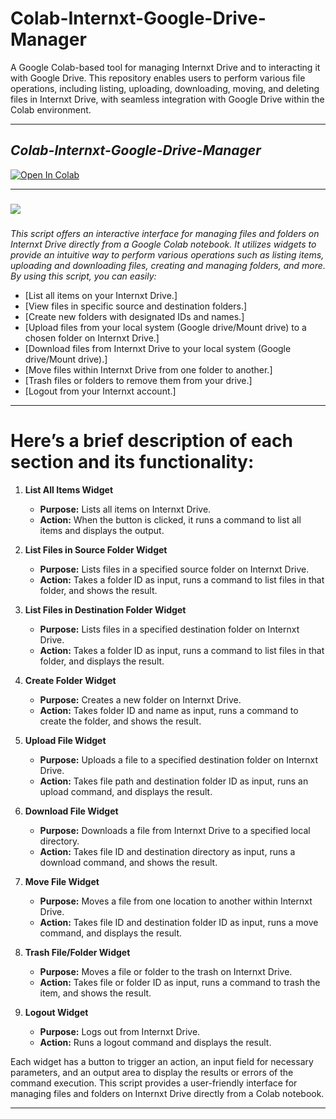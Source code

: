 # Colab-Internxt-Google-Drive-Manager
A Google Colab-based tool for managing Internxt Drive and to interacting it with Google Drive. 
This repository enables users to perform various file operations, including listing, uploading, downloading, moving, and deleting files in Internxt Drive, with seamless integration with Google Drive within the Colab environment.


---

## *Colab-Internxt-Google-Drive-Manager*
[![Open In Colab](https://colab.research.google.com/assets/colab-badge.svg)](https://colab.research.google.com/drive/1C-bidCjqKJv0Z0HrVThI1HjxgixUSt5Q)

---
###
![](https://media.publit.io/file/Image-G.png)
###
*This script offers an interactive interface for managing files and folders on Internxt Drive directly from a Google Colab notebook. It utilizes widgets to provide an intuitive way to perform various operations such as listing items, uploading and downloading files, creating and managing folders, and more. By using this script, you can easily:*

- [List all items on your Internxt Drive.]
- [View files in specific source and destination folders.]
- [Create new folders with designated IDs and names.]
- [Upload files from your local system (Google drive/Mount drive) to a chosen folder on Internxt Drive.]
- [Download files from Internxt Drive to your local system (Google drive/Mount drive).]
- [Move files within Internxt Drive from one folder to another.]
- [Trash files or folders to remove them from your drive.]
- [Logout from your Internxt account.]

---


# Here’s a brief description of each section and its functionality:

1. **List All Items Widget**
   - **Purpose:** Lists all items on Internxt Drive.
   - **Action:** When the button is clicked, it runs a command to list all items and displays the output.

2. **List Files in Source Folder Widget**
   - **Purpose:** Lists files in a specified source folder on Internxt Drive.
   - **Action:** Takes a folder ID as input, runs a command to list files in that folder, and shows the result.

3. **List Files in Destination Folder Widget**
   - **Purpose:** Lists files in a specified destination folder on Internxt Drive.
   - **Action:** Takes a folder ID as input, runs a command to list files in that folder, and displays the result.

4. **Create Folder Widget**
   - **Purpose:** Creates a new folder on Internxt Drive.
   - **Action:** Takes folder ID and name as input, runs a command to create the folder, and shows the result.

5. **Upload File Widget**
   - **Purpose:** Uploads a file to a specified destination folder on Internxt Drive.
   - **Action:** Takes file path and destination folder ID as input, runs an upload command, and displays the result.

6. **Download File Widget**
   - **Purpose:** Downloads a file from Internxt Drive to a specified local directory.
   - **Action:** Takes file ID and destination directory as input, runs a download command, and shows the result.

7. **Move File Widget**
   - **Purpose:** Moves a file from one location to another within Internxt Drive.
   - **Action:** Takes file ID and destination folder ID as input, runs a move command, and displays the result.

8. **Trash File/Folder Widget**
   - **Purpose:** Moves a file or folder to the trash on Internxt Drive.
   - **Action:** Takes file or folder ID as input, runs a command to trash the item, and shows the result.

9. **Logout Widget**
   - **Purpose:** Logs out from Internxt Drive.
   - **Action:** Runs a logout command and displays the result.

Each widget has a button to trigger an action, an input field for necessary parameters, and an output area to display the results or errors of the command execution. This script provides a user-friendly interface for managing files and folders on Internxt Drive directly from a Colab notebook.


---
